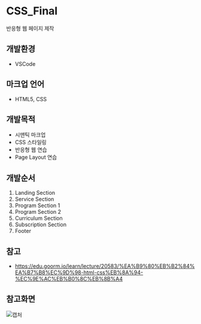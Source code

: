 # CSS_Final
반응형 웹 페이지 제작

## 개발환경
-  VSCode

## 마크업 언어
- HTML5, CSS

## 개발목적
- 시맨틱 마크업 
- CSS 스타일링 
- 반응형 웹 연습
- Page Layout 연습

## 개발순서

1. Landing Section
2. Service Section
3. Program Section 1
4. Program Section 2
5. Curriculum Section
6. Subscription Section
7. Footer

## 참고
- https://edu.goorm.io/learn/lecture/20583/%EA%B9%80%EB%B2%84%EA%B7%B8%EC%9D%98-html-css%EB%8A%94-%EC%9E%AC%EB%B0%8C%EB%8B%A4
## 참고화면
![캡처](https://user-images.githubusercontent.com/87301268/128701772-2096e4c5-7b23-4b5c-a6e1-59bb30def1dd.JPG)
